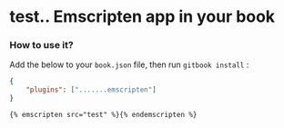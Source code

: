 test..
Emscripten app in your book
==============

### How to use it?

Add the below to your `book.json` file, then run `gitbook install` :

```json
{
    "plugins": [".......emscripten"]
}
```

```markdown
{% emscripten src="test" %}{% endemscripten %}
```
